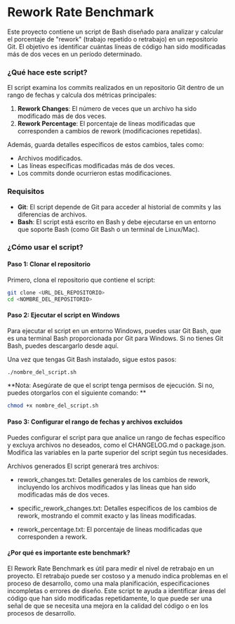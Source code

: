 # Rework Rate Benchmark

Este proyecto contiene un script de Bash diseñado para analizar y calcular el porcentaje de "rework" (trabajo repetido o retrabajo) en un repositorio Git. El objetivo es identificar cuántas líneas de código han sido modificadas más de dos veces en un período determinado.

### ¿Qué hace este script?

El script examina los commits realizados en un repositorio Git dentro de un rango de fechas y calcula dos métricas principales:

1. **Rework Changes**: El número de veces que un archivo ha sido modificado más de dos veces.
2. **Rework Percentage**: El porcentaje de líneas modificadas que corresponden a cambios de rework (modificaciones repetidas).

Además, guarda detalles específicos de estos cambios, tales como:
- Archivos modificados.
- Las líneas específicas modificadas más de dos veces.
- Los commits donde ocurrieron estas modificaciones.

### Requisitos

- **Git**: El script depende de Git para acceder al historial de commits y las diferencias de archivos.
- **Bash**: El script está escrito en Bash y debe ejecutarse en un entorno que soporte Bash (como Git Bash o un terminal de Linux/Mac).

### ¿Cómo usar el script?

#### Paso 1: Clonar el repositorio

Primero, clona el repositorio que contiene el script:

```bash
git clone <URL_DEL_REPOSITORIO>
cd <NOMBRE_DEL_REPOSITORIO>
```

#### Paso 2: Ejecutar el script en Windows
Para ejecutar el script en un entorno Windows, puedes usar Git Bash, que es una terminal Bash proporcionada por Git para Windows. Si no tienes Git Bash, puedes descargarlo desde aquí.

Una vez que tengas Git Bash instalado, sigue estos pasos:
```bash
./nombre_del_script.sh
```
**Nota: Asegúrate de que el script tenga permisos de ejecución. Si no, puedes otorgarlos con el siguiente comando: **

```bash
chmod +x nombre_del_script.sh
```

#### Paso 3: Configurar el rango de fechas y archivos excluidos
Puedes configurar el script para que analice un rango de fechas específico y excluya archivos no deseados, como el CHANGELOG.md o package.json. Modifica las variables en la parte superior del script según tus necesidades.

Archivos generados
El script generará tres archivos:

- rework_changes.txt: Detalles generales de los cambios de rework, incluyendo los archivos modificados y las líneas que han sido modificadas más de dos veces.

- specific_rework_changes.txt: Detalles específicos de los cambios de rework, mostrando el commit exacto y las líneas modificadas.

- rework_percentage.txt: El porcentaje de líneas modificadas que corresponden a rework.

#### ¿Por qué es importante este benchmark?
El Rework Rate Benchmark es útil para medir el nivel de retrabajo en un proyecto. El retrabajo puede ser costoso y a menudo indica problemas en el proceso de desarrollo, como una mala planificación, especificaciones incompletas o errores de diseño. Este script te ayuda a identificar áreas del código que han sido modificadas repetidamente, lo que puede ser una señal de que se necesita una mejora en la calidad del código o en los procesos de desarrollo.

